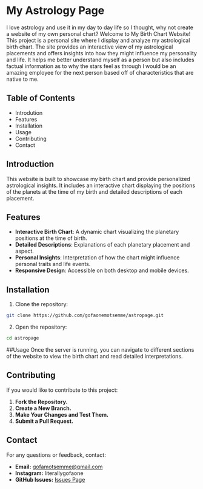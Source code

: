 # My Astrology Page

I love astrology and use it in my day to day life so I thought, why not create a website of my own personal chart? Welcome to My Birth Chart Website! 
This project is a personal site where I display and analyze my astrological birth chart. 
The site provides an interactive view of my astrological placements and offers insights into how they might influence my personality and life. 
It helps me better understand myself as a person but also includes factual information as to why
the stars feel as through I would be an amazing employee for the next person based off of characteristics that are native to me. 

## Table of Contents
- Introdution
- Features
- Installation
- Usage
- Contributing
- Contact

## Introduction
This website is built to showcase my birth chart and provide personalized astrological insights. It includes an interactive chart displaying the positions of the planets at the time of my birth and detailed descriptions of each placement.

## Features
- **Interactive Birth Chart**: A dynamic chart visualizing the planetary positions at the time of birth.
- **Detailed Descriptions**: Explanations of each planetary placement and aspect.
- **Personal Insights**: Interpretation of how the chart might influence personal traits and life events.
- **Responsive Design**: Accessible on both desktop and mobile devices.

## Installation
1. Clone the repository:
```bash
git clone https://github.com/gofaonemotsemme/astropage.git
```

2. Open the repository:
```bash
cd astropage
```

##Usage
Once the server is running, you can navigate to different sections of the website to view the birth chart and read detailed interpretations.

## Contributing

If you would like to contribute to this project:

1. **Fork the Repository.**
2. **Create a New Branch.**
3. **Make Your Changes and Test Them.**
4. **Submit a Pull Request.**

## Contact
For any questions or feedback, contact:

- **Email:** gofamotsemme@gmail.com
- **Instagram:** literallygofaone
- **GitHub Issues:** [Issues Page](https://github.com/gofaonemotsemme/astropage/issues)

